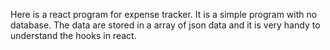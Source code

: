 Here is a react program for expense tracker.
It is a simple program with no database. The data are stored in a array of json data and it is very handy to understand the hooks in react.
